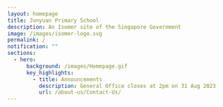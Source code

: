 ```yaml
---
layout: homepage
title: Junyuan Primary School
description: An Isomer site of the Singapore Government
image: /images/isomer-logo.svg
permalink: /
notification: ""
sections:
  - hero:
      background: /images/Homepage.gif
      key_highlights:
        - title: Announcements
          description: General Office closes at 2pm on 31 Aug 2023
          url: /about-us/Contact-Us/
---
```

